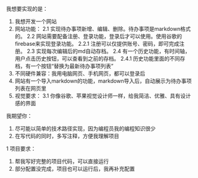 我想要实现的是：
1. 我想开发一个网站
2. 网站功能：
2.1 实现待办事项新增、编辑、删除。待办事项是markdown格式的。
2.2 网站需要配备注册、登录功能，登录后才可以使用。使用谷歌的firebase来实现登录功能。
2.2.1 注册可以仅提供账号、密码，即可完成注册。
2.3 实现每次编辑后的md自动存档。
2.4 有一个历史功能，有时间轴，用户点击历史按钮，可以查看到之前的存档。
2.4.1 历史功能里面的不同存档，有一个按钮“替换为最新待办事项列表”
3. 不同硬件兼容：我用电脑网页、手机网页，都可以登录后
4. 网站有一个导入markdown的功能，markdown导入后，自动展示为待办事项列表在网页里
3. 视觉要求：
3.1 你像谷歌、苹果视觉设计师一样，给我简洁、优雅、具有设计感的界面


我期望你：
1. 尽可能以简单的技术路径实现，因为编程员我的编程知识很少
2. 在写代码的同时，多写注释，方便我理解项目

1
项目要求：
1. 帮我写好完整的项目代码，可以直接运行
2. 部分配置没完成，项目也可以运行后，我再补充配置

